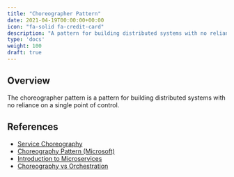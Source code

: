 ```yaml
---
title: "Choreographer Pattern"
date: 2021-04-19T00:00:00+00:00
icon: "fa-solid fa-credit-card"
description: "A pattern for building distributed systems with no reliance on a single point of control."
type: 'docs'
weight: 100
draft: true
---
```


## Overview

The choreographer pattern is a pattern for building distributed systems with no reliance on a single point of control.

## References

- [Service Choreography](https://en.wikipedia.org/wiki/Service_choreography)
- [Choreography Pattern (Microsoft)](https://docs.microsoft.com/en-us/azure/architecture/patterns/choreography)
- [Introduction to Microservices](https://specify.io/concepts/microservices)
- [Choreography vs Orchestration](https://medium.com/ingeniouslysimple/choreography-vs-orchestration-a6f21cfaccae)
